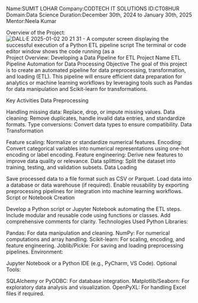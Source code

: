 Name:SUMIT LOHAR
Company:CODTECH IT SOLUTIONS
ID:CT08HUR
Domain:Data Science
Duration:December 30th, 2024 to January 30th, 2025
Mentor:Neela Kumar

Overview of the Project:
![DALL·E 2025-01-02 20 21 31 - A computer screen displaying the successful execution of a Python ETL pipeline script  The terminal or code editor window shows the code running (as a](https://github.com/user-attachments/assets/b0488fe6-dd62-4f1c-af96-a7e116e8161f)
Project Overview: Developing a Data Pipeline for ETL
Project Name
ETL Pipeline Automation for Data Processing
Objective
The goal of this project is to create an automated pipeline for data preprocessing, transformation, and loading (ETL). This pipeline will ensure efficient data preparation for analytics or machine learning workflows by leveraging tools such as Pandas for data manipulation and Scikit-learn for transformations.

Key Activities
Data Preprocessing

Handling missing data: Replace, drop, or impute missing values.
Data cleaning: Remove duplicates, handle invalid data entries, and standardize formats.
Type conversions: Convert data types to ensure compatibility.
Data Transformation

Feature scaling: Normalize or standardize numerical features.
Encoding: Convert categorical variables into numerical representations using one-hot encoding or label encoding.
Feature engineering: Derive new features to improve data quality or relevance.
Data splitting: Split the dataset into training, testing, and validation subsets.
Data Loading

Save processed data to a file format such as CSV or Parquet.
Load data into a database or data warehouse (if required).
Enable reusability by exporting preprocessing pipelines for integration into machine learning workflows.
Script or Notebook Creation

Develop a Python script or Jupyter Notebook automating the ETL steps.
Include modular and reusable code using functions or classes.
Add comprehensive comments for clarity.
Technologies Used
Python Libraries:

Pandas: For data manipulation and cleaning.
NumPy: For numerical computations and array handling.
Scikit-learn: For scaling, encoding, and feature engineering.
Joblib/Pickle: For saving and loading preprocessing pipelines.
Environment:

Jupyter Notebook or a Python IDE (e.g., PyCharm, VS Code).
Optional Tools:

SQLAlchemy or PyODBC: For database integration.
Matplotlib/Seaborn: For exploratory data analysis and visualization.
OpenPyXL: For handling Excel files if required.
